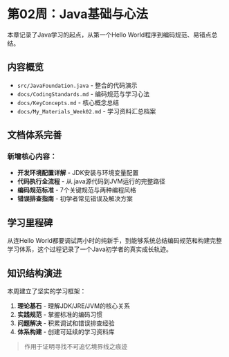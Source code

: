 # 第02周：Java基础与心法

本章记录了Java学习的起点，从第一个Hello World程序到编码规范、易错点总结。

## 内容概览

- `src/JavaFoundation.java` - 整合的代码演示
- `docs/CodingStandards.md` - 编码规范与学习心法
- `docs/KeyConcepts.md` - 核心概念总结
- `docs/My_Materials_Week02.md` - 学习资料汇总档案

##  文档体系完善

### 新增核心内容：
- **开发环境配置详解** - JDK安装与环境变量配置
- **代码执行全流程** - 从.java源代码到JVM运行的完整路径
- **编码规范标准** - 7个关键规范与两种编程风格
- **错误排查指南** - 初学者常见错误及解决方案

##  学习里程碑

从连Hello World都要调试两小时的纯新手，到能够系统总结编码规范和构建完整学习体系，这个过程记录了一个Java初学者的真实成长轨迹。

##  知识结构演进

本周建立了坚实的学习框架：
1. **理论基石** - 理解JDK/JRE/JVM的核心关系
2. **实践规范** - 掌握标准的编码习惯
3. **问题解决** - 积累调试和错误排查经验
4. **体系构建** - 创建可延续的学习资料库

> 作用于证明寻找不可追忆境界线之痕迹